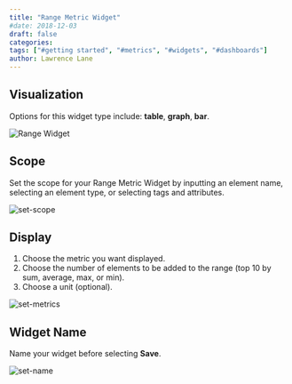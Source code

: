 ```yaml
---
title: "Range Metric Widget"
#date: 2018-12-03
draft: false
categories:
tags: ["#getting started", "#metrics", "#widgets", "#dashboards"]
author: Lawrence Lane
---
```

## Visualization

Options for this widget type include: **table**, **graph**, **bar**.

![Range Widget](/images/range-widget/range-widget.png)

## Scope
Set the scope for your Range Metric Widget by inputting an element name, selecting an element type, or selecting tags and attributes.

![set-scope](/images/range-widget/set-scope.png)

## Display
1. Choose the metric you want displayed.
2. Choose the number of elements to be added to the range (top 10 by sum, average, max, or min).
3. Choose a unit (optional).

![set-metrics](/images/range-widget/set-metrics.png)

## Widget Name

Name your widget before selecting **Save**.

![set-name](/images/range-widget/set-name.png)

